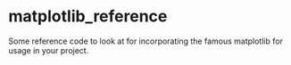 # matplotlib_reference
Some reference code to look at for incorporating the famous matplotlib for usage in your project.
